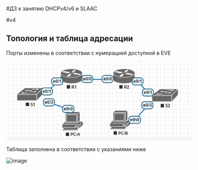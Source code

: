 #ДЗ к занятию DHCPv4/v6 и SLAAC

#v4
## Топология и таблица адресации
Порты изменены в соответствии с нумерацией доступной в EVE

![alt text](image.png)

Таблица заполнена в соответствии с указаниями ниже

![image](https://github.com/user-attachments/assets/d4ba6063-bdf6-4b88-99c9-5015755c3785)

